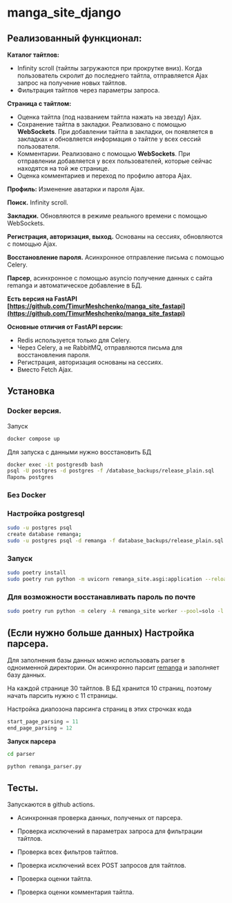 # manga_site_django
 
## Реализованный функционал: 

**Каталог тайтлов:**
* Infinity scroll (тайтлы загружаются при прокрутке вниз). Когда пользователь скролит до последнего тайтла, отправляется Ajax запрос на получение новых тайтлов.
* Фильтрация тайтлов через параметры запроса.

**Страница с тайтлом:**

* Оценка тайтла (под названием тайтла нажать на звезду) Ajax.
* Сохранение тайтла в закладки. Реализовано с помощью **WebSockets**. 
При добавлении тайтла в закладки, он появляется в закладках и обновляется 
информация о тайтле у всех сессий пользователя.
* Комментарии. Реализовано с помощью **WebSockets**. При отправлении добавляется
у всех пользователей, которые сейчас находятся на той же странице.
* Оценка комментариев и переход по профилю автора Ajax.

**Профиль:**
Изменение аватарки и пароля Ajax.

**Поиск.** Infinity scroll.

**Закладки.** Обновляются в режиме реального времени с помощью WebSockets.

**Регистрация, авторизация, выход.** Основаны на сессиях, обновляются с помощью Ajax.

**Восстановление пароля.** Асинхронное отправление письма с помощью Celery.

**Парсер**, асинхронное с помощью asyncio получение данных с сайта remanga и автоматическое добавление в БД.

**Есть версия на FastAPI [https://github.com/TimurMeshchenko/manga_site_fastapi](https://github.com/TimurMeshchenko/manga_site_fastapi)**

**Основные отличия от FastAPI версии:**

* Redis используется только для Celery.
* Через Celery, а не RabbitMQ, отправляются письма для восстановления пароля.
* Регистрация, авторизация основаны на сессиях.
* Вместо Fetch Ajax.

## Установка

### Docker версия. 

Запуск  
```bash 
docker compose up 
```
Для запуска с данными нужно восстановить БД

```bash 
docker exec -it postgresdb bash
psql -U postgres -d postgres -f /database_backups/release_plain.sql
Пароль postgres
```

### Без Docker

### Настройка postgresql

```bash
sudo -u postgres psql
create database remanga;
sudo -u postgres psql -d remanga -f database_backups/release_plain.sql
```

### Запуск

```bash
sudo poetry install
sudo poetry run python -m uvicorn remanga_site.asgi:application --reload
```

### Для возможности восстанавливать пароль по почте

```bash
sudo poetry run python -m celery -A remanga_site worker --pool=solo -l info
```

## (Если нужно больше данных) Настройка парсера.
Для заполнения базы данных можно использовать parser в одноименной директории. 
Он асинхронно парсит [remanga](https://remanga.org/) и заполняет базу данных.

На каждой странице 30 тайтлов. В БД хранится 10 страниц, поэтому начать парсить нужно с 11 страницы.

Настройка диапозона парсинга страниц в этих строчках кода
```python
start_page_parsing = 11
end_page_parsing = 12 
```

**Запуск парсера**

```bash
cd parser

python remanga_parser.py
```

## Тесты. 
Запускаются в github actions.

* Асинхронная проверка данных, полученых от парсера.

* Проверка исключений в параметрах запроса для фильтрации тайтлов.
* Проверка всех фильтров тайтлов.
* Проверка исключений всех POST запросов для тайтлов.
* Проверка оценки тайтла.
* Проверка оценки комментария тайтла.
